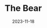 ---
act: Act I
title: The Bear
date: 2023-11-18
summary: The Bear inspired us to start our supper club, and we crafted a menu that paid homage to the dishes from the show.
price: $30
courses:
    - name: Starter
      title: “The Michael”
      description: Mortadella-stuffed parmesan cannoli with pistachio crumb
    - name: Mains
      title: Sydney’s Cola-Braised Short Ribs
      description: Beef short ribs slow-cooked in a cola braise and mushroom risotto (with added acid)
    - name: Dessert
      title: Marcus’ Chocolate Cake
      description: Chocolate cake, mousse and icing with vanilla ice cream
---